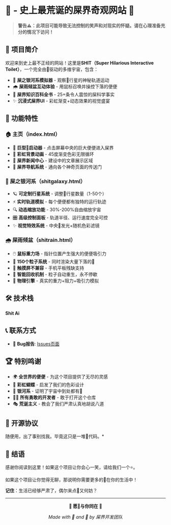 # 💩 - 史上最荒诞的屎界奇观网站 💩


> **警告⚠️：此项目可能导致无法控制的笑声和对现实的怀疑。请在心理准备充分的情况下访问！**

## 🌟 项目简介

欢迎来到史上最不正经的网站！这里是**SHIT（Super Hilarious Interactive Toilet）**，一个完全由💩驱动的多维宇宙，包含：

- 🌌 **屎之银河系模拟器** - 观察💩行星的神秘轨道运动
- 🌧️ **屎雨倾盆互动体验** - 用鼠标召唤并操控下落的便便
- 🧠 **屎界知识百科全书** - 25+条令人震惊的屎科学事实
- ✨ **沉浸式屎界UI** - 彩虹渐变+动态效果的视觉盛宴

## 🚀 功能特性

### 🏠 主页（index.html）
- 🎯 **巨型💩启动器** - 点击屏幕中央的巨大便便进入屎界
- 🌈 **彩虹背景动画** - 45度渐变色彩无限循环
- 📰 **屎界新闻中心** - 建设中的文章展示区域
- 🧭 **屎界导航系统** - 通向各个神奇页面的传送门

### 🌌 屎之银河系（shitgalaxy.html）
- 🪐 **可定制行星系统** - 调整💩行星数量（1-50个）
- ⚡ **实时轨道模拟** - 每个便便都有独特的运行轨迹
- 🔍 **动态缩放功能** - 30%-200%自由缩放宇宙
- 🎛️ **高级控制面板** - 轨道半径、运行速度完全可控
- ✨ **视觉特效系统** - 中央💩发光+随机色彩滤镜

### 🌧️ 屎雨倾盆（shitrain.html）
- 🖱️ **鼠标重力场** - 指针位置产生强大的便便吸引力
- 💫 **150个粒子系统** - 同时渲染大量下落的💩
- 📱 **触摸屏不兼容** - 手机平板残缺支持
- 🔄 **智能回收机制** - 粒子自动重生，永不停歇
- 🎨 **物理引擎** - 真实的重力+阻力+吸引力模拟

## 🛠️ 技术栈

**Shit Ai**

## 📞 联系方式

- 🐛 **Bug报告**: [Issues页面](https://github.com/endercat-alu/shit/issues)

## 🏆 特别鸣谢

- 🌍 **全世界的便便** - 为这个项目提供了无尽的灵感
- 🦋 **彩虹蝴蝶** - 启发了我们的色彩设计
- 🌌 **银河系** - 证明了宇宙中到处都有💩
- 👨‍💻 **所有勇敢的开发者** - 敢于打开这个仓库
- 🎭 **荒诞主义** - 教会了我们严肃认真地胡说八道

## 📜 开源协议

随便用，出了事别找我。毕竟这只是一堆💩代码。*

## 🎉 结语

感谢你阅读到这里！如果这个项目让你会心一笑，请给我们一个⭐️。

如果这个项目让你觉得无聊，那说明你需要更多的💩在你的生活中！

**记住**：生活已经够严肃了，偶尔来点💩又何妨？

---

<div align="center">

**🌈 愿💩与你同在 🌈**

*Made with 💩 and 🌈 by 屎界开发团队*

</div>
